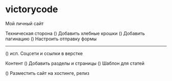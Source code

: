 # victorycode
 Мой личный сайт

Техническая сторона
() Добавить хлебные крошки
() Добавить пагинацию
() Настроить отправку формы
_____
() исп. Соцсети и ссылки в верстке


Контент
() Добавить разделы и страницы
() Шаблон для статей


() Разместить сайт на хостинге, релиз